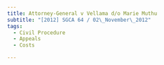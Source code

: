 ```yaml
---
title: Attorney-General v Vellama d/o Marie Muthu 
subtitle: "[2012] SGCA 64 / 02\_November\_2012"
tags:
  - Civil Procedure
  - Appeals
  - Costs

---
```


